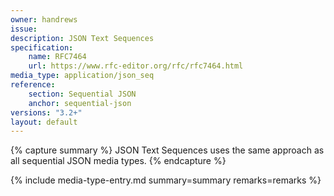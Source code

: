 ```yaml
---
owner: handrews
issue:
description: JSON Text Sequences
specification:
    name: RFC7464
    url: https://www.rfc-editor.org/rfc/rfc7464.html
media_type: application/json_seq
reference:
    section: Sequential JSON
    anchor: sequential-json
versions: "3.2+"
layout: default
---
```


{% capture summary %}
JSON Text Sequences uses the same approach as all sequential JSON media types.
{% endcapture %}

{% include media-type-entry.md summary=summary remarks=remarks %}  
